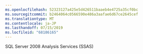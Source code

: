 ```yaml
---
ms.openlocfilehash: 52323127a425e5d426511baaeb4e4725a35cf0bc
ms.sourcegitcommit: b2464064c0566590e486a3aafae6d67ce2645cef
ms.translationtype: MT
ms.contentlocale: ja-JP
ms.lasthandoff: 07/15/2019
ms.locfileid: "68186165"
---
```

SQL Server 2008 Analysis Services \(SSAS\)
